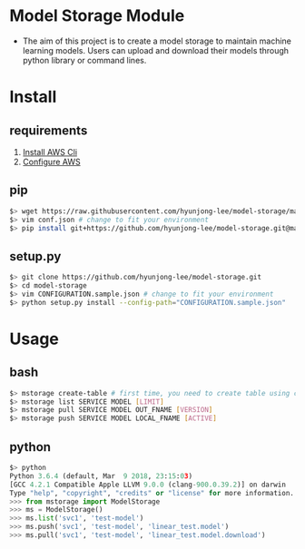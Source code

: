 # Model Storage Module
- The aim of this project is to create a model storage to maintain machine learning models. Users can upload and download their models through python library or command lines.


# Install

## requirements

1. [Install AWS Cli](https://docs.aws.amazon.com/cli/latest/userguide/installing.html)
2. [Configure AWS](https://docs.aws.amazon.com/cli/latest/userguide/cli-chap-getting-started.html)

## pip
```bash
$> wget https://raw.githubusercontent.com/hyunjong-lee/model-storage/master/CONFIGURATION.sample.json -O conf.json
$> vim conf.json # change to fit your environment
$> pip install git+https://github.com/hyunjong-lee/model-storage.git@master --install-option="--config-path=$(pwd)/conf.json"
```

## setup.py
```bash
$> git clone https://github.com/hyunjong-lee/model-storage.git
$> cd model-storage
$> vim CONFIGURATION.sample.json # change to fit your environment
$> python setup.py install --config-path="CONFIGURATION.sample.json"
```

# Usage

## bash

```bash
$> mstorage create-table # first time, you need to create table using create-table command
$> mstorage list SERVICE MODEL [LIMIT]
$> mstorage pull SERVICE MODEL OUT_FNAME [VERSION]
$> mstorage push SERVICE MODEL LOCAL_FNAME [ACTIVE]
```

## python

```python
$> python
Python 3.6.4 (default, Mar  9 2018, 23:15:03)
[GCC 4.2.1 Compatible Apple LLVM 9.0.0 (clang-900.0.39.2)] on darwin
Type "help", "copyright", "credits" or "license" for more information.
>>> from mstorage import ModelStorage
>>> ms = ModelStorage()
>>> ms.list('svc1', 'test-model')
>>> ms.push('svc1', 'test-model', 'linear_test.model')
>>> ms.pull('svc1', 'test-model', 'linear_test.model.download')
```